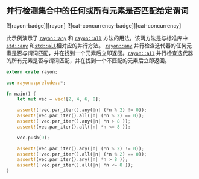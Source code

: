 ## 并行检测集合中的任何或所有元素是否匹配给定谓词

[![rayon-badge]][rayon] [![cat-concurrency-badge]][cat-concurrency]

此示例演示了 [`rayon::any`] 和 [`rayon::all`] 方法的用法，该两方法是与标准库中 [`std::any`] 和[`std::all`]相对应的并行方法。 [`rayon::any`] 并行检查迭代器的任何元素是否与谓词匹配，并在找到一个元素后立即返回。[`rayon::all`] 并行检查迭代器的所有元素是否与谓词匹配，并在找到一个不匹配的元素后立即返回。

```rust
extern crate rayon;

use rayon::prelude::*;

fn main() {
    let mut vec = vec![2, 4, 6, 8];

    assert!(!vec.par_iter().any(|n| (*n % 2) != 0));
    assert!(vec.par_iter().all(|n| (*n % 2) == 0));
    assert!(!vec.par_iter().any(|n| *n > 8 ));
    assert!(vec.par_iter().all(|n| *n <= 8 ));

    vec.push(9);

    assert!(vec.par_iter().any(|n| (*n % 2) != 0));
    assert!(!vec.par_iter().all(|n| (*n % 2) == 0));
    assert!(vec.par_iter().any(|n| *n > 8 ));
    assert!(!vec.par_iter().all(|n| *n <= 8 )); 
}
```

[`rayon::all`]: https://docs.rs/rayon/*/rayon/iter/trait.ParallelIterator.html#method.all
[`rayon::any`]: https://docs.rs/rayon/*/rayon/iter/trait.ParallelIterator.html#method.any
[`std::all`]: https://doc.rust-lang.org/std/iter/trait.Iterator.html#method.all
[`std::any`]: https://doc.rust-lang.org/std/iter/trait.Iterator.html#method.any
